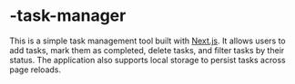 # -task-manager
This is a simple task management tool built with [Next.js](https://nextjs.org/). It allows users to add tasks, mark them as completed, delete tasks, and filter tasks by their status. The application also supports local storage to persist tasks across page reloads.
